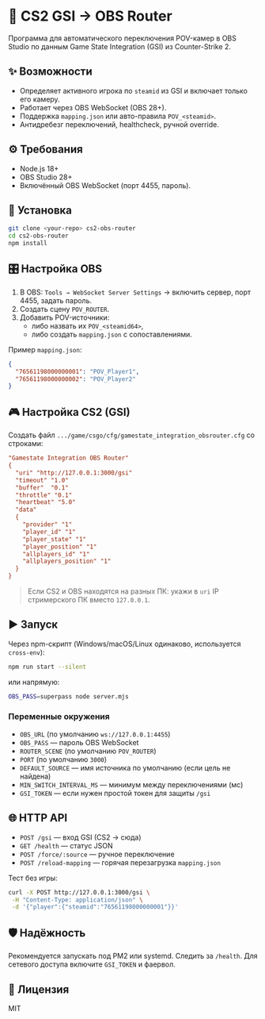 # 🎥 CS2 GSI → OBS Router

Программа для автоматического переключения POV-камер в OBS Studio по данным Game State Integration (GSI) из Counter-Strike 2.

## ✨ Возможности
- Определяет активного игрока по `steamid` из GSI и включает только его камеру.
- Работает через OBS WebSocket (OBS 28+).
- Поддержка `mapping.json` или авто-правила `POV_<steamid>`.
- Антидребезг переключений, healthcheck, ручной override.

## ⚙️ Требования
- Node.js 18+
- OBS Studio 28+
- Включённый OBS WebSocket (порт 4455, пароль).

## 🚀 Установка
```bash
git clone <your-repo> cs2-obs-router
cd cs2-obs-router
npm install
```

## 🎛 Настройка OBS
1. В OBS: `Tools → WebSocket Server Settings` → включить сервер, порт 4455, задать пароль.
2. Создать сцену `POV_ROUTER`.
3. Добавить POV-источники:
   - либо назвать их `POV_<steamid64>`,
   - либо создать `mapping.json` с сопоставлениями.

Пример `mapping.json`:
```json
{
  "76561198000000001": "POV_Player1",
  "76561198000000002": "POV_Player2"
}
```

## 🎮 Настройка CS2 (GSI)
Создать файл `.../game/csgo/cfg/gamestate_integration_obsrouter.cfg` со строками:
```ini
"Gamestate Integration OBS Router"
{
  "uri" "http://127.0.0.1:3000/gsi"
  "timeout" "1.0"
  "buffer"  "0.1"
  "throttle" "0.1"
  "heartbeat" "5.0"
  "data"
  {
    "provider" "1"
    "player_id" "1"
    "player_state" "1"
    "player_position" "1"
    "allplayers_id" "1"
    "allplayers_position" "1"
  }
}
```

> Если CS2 и OBS находятся на разных ПК: укажи в `uri` IP стримерского ПК вместо `127.0.0.1`.

## ▶️ Запуск
Через npm-скрипт (Windows/macOS/Linux одинаково, используется `cross-env`):
```bash
npm run start --silent
```
или напрямую:
```bash
OBS_PASS=superpass node server.mjs
```

### Переменные окружения
- `OBS_URL` (по умолчанию `ws://127.0.0.1:4455`)
- `OBS_PASS` — пароль OBS WebSocket
- `ROUTER_SCENE` (по умолчанию `POV_ROUTER`)
- `PORT` (по умолчанию `3000`)
- `DEFAULT_SOURCE` — имя источника по умолчанию (если цель не найдена)
- `MIN_SWITCH_INTERVAL_MS` — минимум между переключениями (мс)
- `GSI_TOKEN` — если нужен простой токен для защиты `/gsi`

## 🌐 HTTP API
- `POST /gsi` — вход GSI (CS2 → сюда)
- `GET /health` — статус JSON
- `POST /force/:source` — ручное переключение
- `POST /reload-mapping` — горячая перезагрузка `mapping.json`

Тест без игры:
```bash
curl -X POST http://127.0.0.1:3000/gsi \
 -H "Content-Type: application/json" \
 -d '{"player":{"steamid":"76561198000000001"}}'
```

## 🛡 Надёжность
Рекомендуется запускать под PM2 или systemd. Следить за `/health`. Для сетевого доступа включите `GSI_TOKEN` и фаервол.

## 📄 Лицензия
MIT
